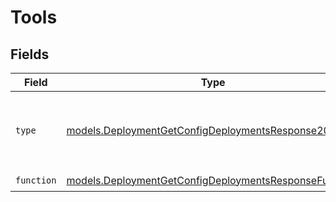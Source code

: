 # Tools


## Fields

| Field                                                                                                                | Type                                                                                                                 | Required                                                                                                             | Description                                                                                                          |
| -------------------------------------------------------------------------------------------------------------------- | -------------------------------------------------------------------------------------------------------------------- | -------------------------------------------------------------------------------------------------------------------- | -------------------------------------------------------------------------------------------------------------------- |
| `type`                                                                                                               | [models.DeploymentGetConfigDeploymentsResponse200Type](../models/deploymentgetconfigdeploymentsresponse200type.md)   | :heavy_check_mark:                                                                                                   | The type of the tool. Currently, only `function` is supported.                                                       |
| `function`                                                                                                           | [models.DeploymentGetConfigDeploymentsResponseFunction](../models/deploymentgetconfigdeploymentsresponsefunction.md) | :heavy_check_mark:                                                                                                   | N/A                                                                                                                  |